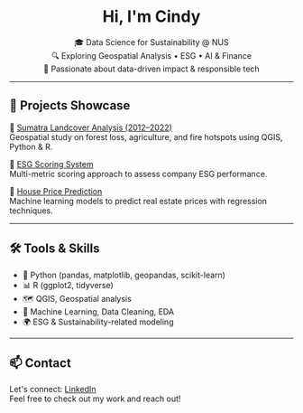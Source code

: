 <h1 align="center">Hi, I'm Cindy </h1>

<p align="center">
  🎓 Data Science for Sustainability @ NUS <br>
  🔍 Exploring Geospatial Analysis • ESG • AI & Finance <br>
  🌱 Passionate about data-driven impact & responsible tech
</p>

---

## 🌟 Projects Showcase

🔹 [Sumatra Landcover Analysis (2012–2022)](https://github.com/MaoKuangHsin/Sumatra-Landcover)  
Geospatial study on forest loss, agriculture, and fire hotspots using QGIS, Python & R.

🔹 [ESG Scoring System](https://github.com/MaoKuangHsin/ESG-Scoring-System)  
Multi-metric scoring approach to assess company ESG performance.

🔹 [House Price Prediction](https://github.com/MaoKuangHsin/House-Prices-Prediction)  
Machine learning models to predict real estate prices with regression techniques.

---

## 🛠️ Tools & Skills

- 🧪 Python (pandas, matplotlib, geopandas, scikit-learn)
- 📊 R (ggplot2, tidyverse)
- 🗺️ QGIS, Geospatial analysis
- 🧠 Machine Learning, Data Cleaning, EDA
- 🌍 ESG & Sustainability-related modeling

---

## 📫 Contact

Let's connect: [LinkedIn](https://www.linkedin.com/in/cindymao109/)  
Feel free to check out my work and reach out!
